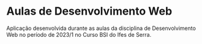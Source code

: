 # Aulas de Desenvolvimento Web

Aplicação desenvolvida durante as aulas da disciplina de Desenvolvimento Web no período de 2023/1 no Curso BSI do Ifes de Serra. 
